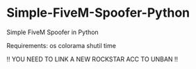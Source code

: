 # Simple-FiveM-Spoofer-Python
Simple FiveM Spoofer in Python

Requirements:
os
colorama
shutil
time


!! YOU NEED TO LINK A NEW ROCKSTAR ACC TO UNBAN !!
